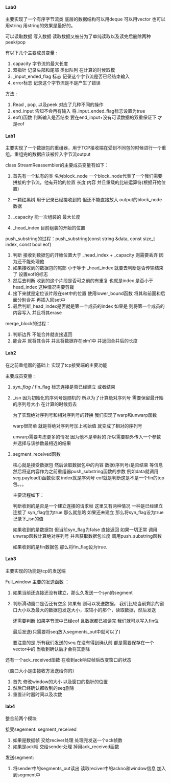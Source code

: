 #### Lab0

主要实现了一个有序字节流类 底层的数据结构可以用deque<char> 可以用vector<char> 也可以用string 用string的效果是最好的。

可以读取数据 写入数据 读取数据又被分为了单纯读取以及读完后删除两种 peek/pop

有以下几个主要成员变量 :

1. capacity 字节流的最大长度
2. 双指针 记录头部和尾部 类似队列 在计算的时候取模
3. _input_ended_flag 标志 记录这个字节流是否已经结束输入
4. error标志 记录这个字节流是不是产生了错误

方法 :

1. Read , pop, 以及peek 对应了几种不同的操作
2. end_input 告知不会再有输入 将_input_ended_flag标志设置为true
3. eof()函数 判断输入是否结束 要在end_input+没有可读数据的双重保证下 才是eof



#### Lab1

主要实现了一个数据包的重组器，用于TCP接收端在受到不同包的时候进行一个重组。重组完的数据应该被传入字节流output

class StreamReassembler的主要成员变量有如下：

1. 首先有一个私有的类 名为block_node 一个block_node代表了一个我们需要拼接的字节流，他有开始的位置 长度 内容 并且重载的比较运算符(根据开始位置)

2. 一颗红黑树 用于记录已经接收到的 但还不能直接放入 output的block_node 数据

3. _capacity 能一次组装的 最大长度 

4. _head_index 目前组装的开始的位置

   

push_substring的过程：push_substring(const string &data, const size_t index, const bool eof) 

1. 判断 接收到数据包的开始位置大于 _head_index + _capacity 则需要丢弃 因为还不能处理他
2. 如果接收到的数据包的尾部 小于等于 _head_index 就要去判断是否传输结束了 设置eof的标志
3. 然后去判断 收到的这个片段是否可之前的有重复 也就是index 是否小于 head_index 这种情况需要剪裁
4. 接下来就是定位该片段在set中的位置 使用lower_bound函数 将其和前面和后面分别合并 再插入回set中
5. 最后判断_head_index是否就是第一个成员的index 如果是 则将第一个成员的内容写入 并且将其erase

merge_block的过程：

1. 判断边界 不能合并就直接返回
2. 能合并 就将其合并 并且将数据存在elm1中 并返回合并后的长度



#### Lab2

在之前重组器的基础上 实现了tcp接受端的主要功能

主要成员变量 : 

1. _syn_flag /_ fin_flag 标志连接是否已经建立 或者结束

2. _isn 因为初始化的序列号是随机的 所以为了计算绝对序列号 需要保留最开始的序列号大小 在计算的时候剪去

   为了实现绝对序列号和相对序列号的转换 我们实现了warp和unwarp函数

   warp很简单 就是将绝对序列号加上初始值 就变成了相对的序列号

   unwarp需要考虑更多的情况 因为他不是单射的 所以需要额外传入一个参数 并选择与该参数最相近的结果

3. segment_received函数

   核心就是接受数据包 然后读取数据包中的内容 数据/序列号/是否结束 等信息 然后将这内容作为之前重组器push_substring函数的参数 例如data就调用seg.payload()函数获取 index就是序列号 eof就是判断这是不是一个fin的tcp包。。。

   主要流程如下：

   判断收到的是否是一个建立连接的请求帧 这里又有两种情况 一种是已经建立连接了 syn_flag位为true 那么就忽略 如果还未建立 那么将syn_flag设为true 记录下_isn的值

   如果收到的是数据包 但当前syn_flag为false 直接返回 如果一切正常 调用unwrap函数计算绝对序列号 并且获取数据包长度 调用push_substring函数

   如果收到的是fin数据包 那么将fin_flag设为true.



#### Lab3

主要实现的功能是tcp的发送端

Full_window 主要的发送函数 ：

1. 如果当前还连接还没有建立，那么久发送一个syn的segment

2. 判断滑动窗口是否还有空余 如果有 则可以发送数据， 我们比较当前剩余的窗口大小以及最大的数据包发送大小，取较小的那个，读取数据，然后发送

   还需要判断 如果字节流中已经eof 且数据都已被读完 我们就可以写入fin位

   最后发送(只需要将seq放入segments_out中就可以了)

   要注意的是 所有我们发送的seq 在没有得到确认前 都是需要保存在一个vector中的 当收到确认后才会将其删除



还有一个ack_received函数 在收到ack响应帧后改变窗口的状态

（窗口大小是由接收方发送给你的）

1. 首先 修改window的大小 以及窗口的指针的位置
2. 然后已经确认都收到的seq删除
3. 重置计时器时间以及次数



#### lab4 

整合前两个模块

接受segement: segment_received

1. 如果是数据帧 交给reciver处理 处理完发送一个ack帧数
2. 如果是ack帧 交给sender处理 掉用ack_received函数



发送segment:

1. 将sender中的segments_out读出 读取reciver中的ackno和window信息 加入到segment中 



​                   

​       







